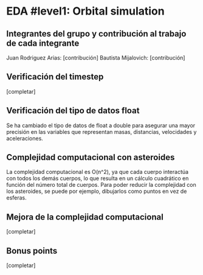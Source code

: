 # EDA #level1: Orbital simulation

## Integrantes del grupo y contribución al trabajo de cada integrante

Juan Rodriguez Arias: [contribución]
Bautista Mijalovich: [contribución]


## Verificación del timestep

[completar]

## Verificación del tipo de datos float

Se ha cambiado el tipo de datos de float a double para asegurar una mayor precisión
en las variables que representan masas, distancias, velocidades y aceleraciones.

## Complejidad computacional con asteroides

La complejidad computacional es O(n^2), ya que cada cuerpo interactúa con todos
los demás cuerpos, lo que resulta en un cálculo cuadrático en función del número total de cuerpos.
Para poder reducir la complejidad con los asteroides, se puede por ejemplo, dibujarlos como puntos
en vez de esferas.

## Mejora de la complejidad computacional

[completar]

## Bonus points

[completar]
